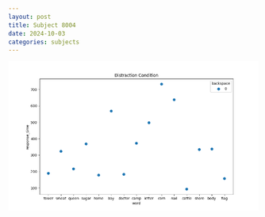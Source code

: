 ```yaml
---
layout: post
title: Subject 8004
date: 2024-10-03
categories: subjects
---
```


![](data/8004/run-2/8004_rt_acc_fuzzy_delay.png)
